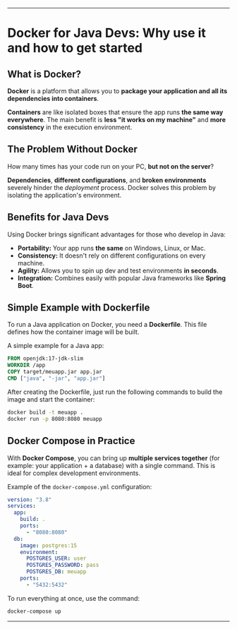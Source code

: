
-----

# Docker for Java Devs: Why use it and how to get started

## What is Docker?

**Docker** is a platform that allows you to **package your application and all its dependencies into containers**.

**Containers** are like isolated boxes that ensure the app runs **the same way everywhere**. The main benefit is **less "it works on my machine"** and **more consistency** in the execution environment.

## The Problem Without Docker

How many times has your code run on your PC, **but not on the server**?

**Dependencies**, **different configurations**, and **broken environments** severely hinder the *deployment* process. Docker solves this problem by isolating the application's environment.

## Benefits for Java Devs

Using Docker brings significant advantages for those who develop in Java:

  * **Portability:** Your app runs **the same** on Windows, Linux, or Mac.
  * **Consistency:** It doesn't rely on different configurations on every machine.
  * **Agility:** Allows you to spin up dev and test environments **in seconds**.
  * **Integration:** Combines easily with popular Java frameworks like **Spring Boot**.

## Simple Example with Dockerfile

To run a Java application on Docker, you need a **Dockerfile**. This file defines how the container image will be built.

A simple example for a Java app:

```dockerfile
FROM openjdk:17-jdk-slim
WORKDIR /app
COPY target/meuapp.jar app.jar
CMD ["java", "-jar", "app.jar"]
```

After creating the Dockerfile, just run the following commands to build the image and start the container:

```bash
docker build -t meuapp .
docker run -p 8080:8080 meuapp
```

## Docker Compose in Practice

With **Docker Compose**, you can bring up **multiple services together** (for example: your application + a database) with a single command. This is ideal for complex development environments.

Example of the `docker-compose.yml` configuration:

```yaml
version: "3.8"
services:
  app:
    build: .
    ports:
      - "8080:8080"
  db:
    image: postgres:15
    environment:
      POSTGRES_USER: user
      POSTGRES_PASSWORD: pass
      POSTGRES_DB: meuapp
    ports:
      - "5432:5432"
```

To run everything at once, use the command:

```bash
docker-compose up
```

-----